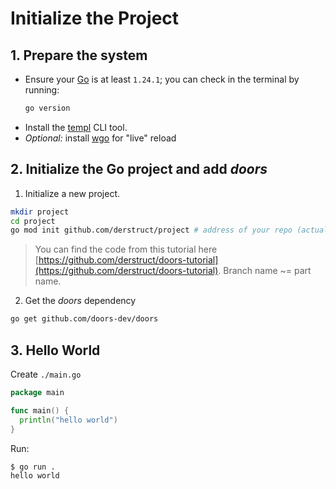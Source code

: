 # Initialize the Project

## 1. Prepare the system

* Ensure your [Go](https://go.dev/) is at least `1.24.1`; you can check in the terminal by running:

  ```bash
  go version
  ```

- Install the [templ](https://templ.guide/quick-start/installation) CLI tool.
- *Optional:* install [wgo](https://github.com/bokwoon95/wgo) for "live" reload 

##  2. Initialize the Go project and add *doors*

1. Initialize a new project.

```bash
mkdir project
cd project
go mod init github.com/derstruct/project # address of your repo (actually can be anything)
```

> You can find the code from this tutorial here [https://github.com/derstruct/doors-tutorial](https://github.com/derstruct/doors-tutorial). Branch name ~= part name.

2. Get the *doors* dependency

```bash
go get github.com/doors-dev/doors
```

## 3. Hello World

Create `./main.go`

```go
package main

func main() {
  println("hello world")
}

```

Run:

```bash
$ go run .
hello world
```

